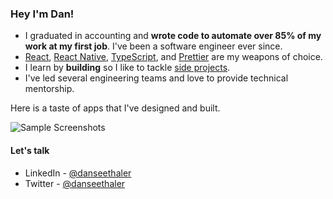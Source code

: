 ### Hey I'm Dan!

* I graduated in accounting and **wrote code to automate over 85% of my work at my first job**. I've been a software engineer ever since.
* [React](https://reactjs.org/), [React Native](https://reactnative.dev/), [TypeScript](https://www.typescriptlang.org/), and [Prettier](https://prettier.io/) are my weapons of choice.
* I learn by **building** so I like to tackle [side projects](https://danseethaler.medium.com/8-super-power-side-projects-ddb90e2b88fd).
* I've led several engineering teams and love to provide technical mentorship.

Here is a taste of apps that I've designed and built.

![Sample Screenshots](https://github.com/danseethaler/danseethaler/blob/main/screens_previews.png?raw=true)

#### Let's talk
* LinkedIn - [@danseethaler](https://www.linkedin.com/in/danseethaler/)
* Twitter - [@danseethaler](https://twitter.com/danseethaler)

